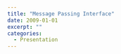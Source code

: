 ```yaml
---
title: "Message Passing Interface"
date: 2009-01-01
excerpt: ""
categories:
  - Presentation
---
```


<script async class="speakerdeck-embed" data-id="80b3128ea78147caa3efa87e18515186" data-ratio="1.6" src="//speakerdeck.com/assets/embed.js"></script>
